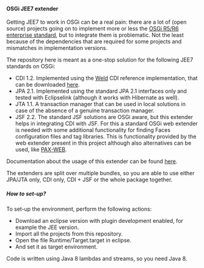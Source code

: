 #### OSGi JEE7 extender 
Getting JEE7 to work in OSGi can be a real pain: there are a lot of (open source) projects going on to implement more or less the 
[OSGi R5/R6 enterprise standard][1], but to integrate them is problematic. Not the least because of the dependencies that
are required for some projects and mismatches in implementation versions.

The repository here is meant as a one-stop solution for the following JEE7 standards on OSGi:
* CDI 1.2. Implemented using the [Weld][2] CDI reference implementation, that can be downloaded [here][3].
* JPA 2.1. Implemented using the standard JPA 2.1 interfaces only and tested with Eclipselink (although it works with Hibernate as well).
* JTA 1.1. A transaction manager that can be used in local solutions in case of the absence of a genuine transaction manager.
* JSF 2.2. The standard JSF solutions are OSGi aware, but this extender helps in integrating CDI with JSF. For this a 
standard OSGi web extender is needed with some additional functionality for finding Faces configuration files and tag libraries. This is functionality provided by the web extender present in this project although also alternatives can be used, like [PAX-WEB][4].

Documentation about the usage of this extender can be found [here][5].

The extenders are split over multiple bundles, so you are able to use either JPA/JTA only, CDI only, CDI + JSF or the whole package together.

##### How to set-up?
To set-up the environment, perform the following actions:
* Download an eclipse version with plugin development enabled, for example the JEE version.
* Import all the projects from this repository.
* Open the file Runtime/Target.target in eclipse.
* And set it as target environment.

Code is written using Java 8 lambdas and streams, so you need Java 8.

[1]: http://www.osgi.org/Specifications/HomePage
[2]: http://weld.cdi-spec.org/
[3]: http://search.maven.org/#artifactdetails|org.jboss.weld|weld-osgi-bundle|2.2.9.Final|jar
[4]: https://ops4j1.jira.com/wiki/display/paxweb/Pax+Web
[5]: http://www.avineas.org/uploads/jee-extender.pdf
